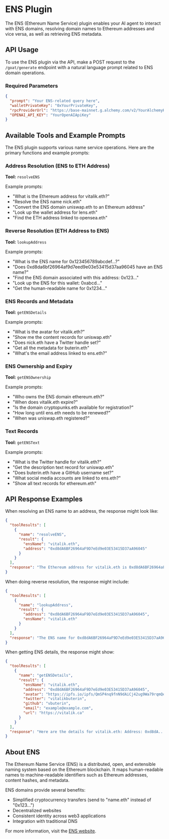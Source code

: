 # ENS Plugin

The ENS (Ethereum Name Service) plugin enables your AI agent to interact with ENS domains, resolving domain names to Ethereum addresses and vice versa, as well as retrieving ENS metadata.

## API Usage

To use the ENS plugin via the API, make a POST request to the `/goat/generate` endpoint with a natural language prompt related to ENS domain operations.

### Required Parameters

```json
{
  "prompt": "Your ENS-related query here",
  "walletPrivateKey": "0xYourPrivateKey",
  "rpcProviderUrl": "https://base-mainnet.g.alchemy.com/v2/YourAlchemyKey",
  "OPENAI_API_KEY": "YourOpenAIApiKey"
}
```

## Available Tools and Example Prompts

The ENS plugin supports various name service operations. Here are the primary functions and example prompts:

### Address Resolution (ENS to ETH Address)

**Tool:** `resolveENS`

Example prompts:
- "What is the Ethereum address for vitalik.eth?"
- "Resolve the ENS name nick.eth"
- "Convert the ENS domain uniswap.eth to an Ethereum address"
- "Look up the wallet address for lens.eth"
- "Find the ETH address linked to opensea.eth"

### Reverse Resolution (ETH Address to ENS)

**Tool:** `lookupAddress`

Example prompts:
- "What is the ENS name for 0x123456789abcdef...?"
- "Does 0xd8da6bf26964af9d7eed9e03e53415d37aa96045 have an ENS name?"
- "Find the ENS domain associated with this address: 0x123..."
- "Look up the ENS for this wallet: 0xabcd..."
- "Get the human-readable name for 0x1234..."

### ENS Records and Metadata

**Tool:** `getENSDetails`

Example prompts:
- "What is the avatar for vitalik.eth?"
- "Show me the content records for uniswap.eth"
- "Does nick.eth have a Twitter handle set?"
- "Get all the metadata for buterin.eth"
- "What's the email address linked to ens.eth?"

### ENS Ownership and Expiry

**Tool:** `getENSOwnership`

Example prompts:
- "Who owns the ENS domain ethereum.eth?"
- "When does vitalik.eth expire?"
- "Is the domain cryptopunks.eth available for registration?"
- "How long until ens.eth needs to be renewed?"
- "When was uniswap.eth registered?"

### Text Records

**Tool:** `getENSText`

Example prompts:
- "What is the Twitter handle for vitalik.eth?"
- "Get the description text record for uniswap.eth"
- "Does buterin.eth have a GitHub username set?"
- "What social media accounts are linked to ens.eth?"
- "Show all text records for ethereum.eth"

## API Response Examples

When resolving an ENS name to an address, the response might look like:

```json
{
  "toolResults": [
    {
      "name": "resolveENS",
      "result": {
        "ensName": "vitalik.eth",
        "address": "0xd8dA6BF26964aF9D7eEd9e03E53415D37aA96045"
      }
    }
  ],
  "response": "The Ethereum address for vitalik.eth is 0xd8dA6BF26964aF9D7eEd9e03E53415D37aA96045"
}
```

When doing reverse resolution, the response might include:

```json
{
  "toolResults": [
    {
      "name": "lookupAddress",
      "result": {
        "address": "0xd8dA6BF26964aF9D7eEd9e03E53415D37aA96045",
        "ensName": "vitalik.eth"
      }
    }
  ],
  "response": "The ENS name for 0xd8dA6BF26964aF9D7eEd9e03E53415D37aA96045 is vitalik.eth"
}
```

When getting ENS details, the response might show:

```json
{
  "toolResults": [
    {
      "name": "getENSDetails",
      "result": {
        "ensName": "vitalik.eth",
        "address": "0xd8dA6BF26964aF9D7eEd9e03E53415D37aA96045",
        "avatar": "https://ipfs.io/ipfs/QmSP4nq9fnN9dAiCj42ug9Wa79rqmQerZXZch82VqpiH7U/image.gif",
        "twitter": "vitalikbuterin",
        "github": "vbuterin",
        "email": "example@example.com",
        "url": "https://vitalik.ca"
      }
    }
  ],
  "response": "Here are the details for vitalik.eth: Address: 0xd8dA...6045, Avatar URL: https://ipfs.io/ipfs/QmSP...gif, Twitter: @vitalikbuterin, GitHub: vbuterin, Website: https://vitalik.ca"
}
```

## About ENS

The Ethereum Name Service (ENS) is a distributed, open, and extensible naming system based on the Ethereum blockchain. It maps human-readable names to machine-readable identifiers such as Ethereum addresses, content hashes, and metadata.

ENS domains provide several benefits:
- Simplified cryptocurrency transfers (send to "name.eth" instead of "0x123...")
- Decentralized websites
- Consistent identity across web3 applications
- Integration with traditional DNS

For more information, visit the [ENS website](https://ens.domains/). 